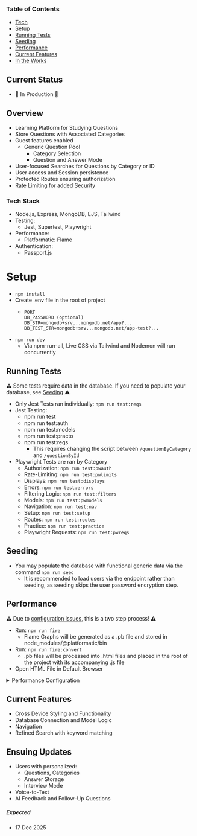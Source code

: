 ### Table of Contents
- [Tech](#tech-stack)
- [Setup](#setup)
- [Running Tests](#running-tests)
- [Seeding](#seeding)
- [Performance](#performance)
- [Current Features](#current-features)
- [In the Works](#ensuing-updates)


## Current Status
- 🚫 In Production 🚫

## Overview
- Learning Platform for Studying Questions
- Store Questions with Associated Categories
- Guest features enabled
  - Generic Question Pool
    - Category Selection
    - Question and Answer Mode
- User-focused Searches for Questions by Category or ID
- User access and Session persistence
- Protected Routes ensuring authorization
- Rate Limiting for added Security

### Tech Stack
- Node.js, Express, MongoDB, EJS, Tailwind
- Testing:
   * Jest, Supertest, Playwright
- Performance:
   * Platformatic: Flame
- Authentication:
   * Passport.js

# Setup
- ```npm install```
- Create .env file in the root of project
   * ```
     PORT
     DB_PASSWORD (optional)
     DB_STR=mongodb+srv...mongodb.net/app?...
     DB_TEST_STR=mongodb+srv...mongodb.net/app-test?...
     ```
- ```npm run dev```
   * Via npm-run-all, Live CSS via Tailwind and Nodemon will run concurrently

## Running Tests
⚠️ Some tests require data in the database. If you need to populate your database, see [Seeding](#Seeding) ⚠️

- Only Jest Tests ran individually: `npm run test:reqs`
- Jest Testing:
   * npm run test
   * npm run test:auth
   * npm run test:models
   * npm run test:practo
   * npm run test:reqs
      - This requires changing the script between `/questionByCategory` and `/questionById`
- Playwright Tests are ran by Category
   * Authorization: `npm run test:pwauth`
   * Rate-Limiting: `npm run test:pwlimits`
   * Displays: `npm run test:displays`
   * Errors: `npm run test:errors`
   * Filtering Logic: `npm run test:filters`
   * Models: `npm run test:pwmodels`
   * Navigation: `npm run test:nav`
   * Setup: `npm run test:setup`
   * Routes: `npm run test:routes`
   * Practice: `npm run test:practice`
   * Playwright Requests: `npm run test:pwreqs`
 
## Seeding
- You may populate the database with functional generic data via the command `npm run seed`
   * It is recommended to load users via the endpoint rather than seeding, as seeding skips the user password encryption step.

## Performance
⚠️ Due to [configuration issues](#performance-configuration), this is a two step process! ⚠️
- Run: `npm run fire`
   * Flame Graphs will be generated as a .pb file and stored in node_modules/@platformatic/bin
- Run: `npm run fire:convert`
   * .pb files will be processed into .html files and placed in the root of the project with its accompanying .js file
- Open HTML File in Default Browser

<details markdown="1">

  <summary>Performance Configuration</summary>


###Performance Configuration

🤦 After installing all dependencies, the generated .pb files were getting caught in `/node_modules/@platformatic/flame/bin`

  - Fixing this involves going into `/node_modules/@platformatic/flame/bin` and altering flame.js to this:
  
```
#!/usr/bin/env node

const { parseArgs } = require('node:util')
const fs = require('fs')
const path = require('path')
const { startProfiling, generateFlamegraph } = require('../lib/index.js')

const { values: args, positionals } = parseArgs({
  args: process.argv.slice(2),
  options: {
    output: {
      type: 'string',
      short: 'o'
    },
    profile: {
      type: 'string',
      short: 'p'
    },
    help: {
      type: 'boolean',
      short: 'h'
    },
    version: {
      type: 'boolean',
      short: 'v'
    },
    manual: {
      type: 'boolean',
      short: 'm'
    }
  },
  allowPositionals: true
})

if (args.version) {
  const pkg = require('../package.json')
  console.log(pkg.version)
  process.exit(0)
}

if (args.help) {
  console.log(`
Usage: flame [options] <command>

Commands:
  run <script>           Run a script with profiling enabled
  generate <pprof-file>  Generate HTML flamegraph from pprof file

Options:
  -o, --output <file>    Output HTML file (for generate command)
  -p, --profile <file>   Profile file to use (for run command)
  -m, --manual          Manual profiling mode (require SIGUSR2 to start)
  -h, --help            Show this help message
  -v, --version         Show version number

Examples:
  flame run server.js              # Auto-start profiling
  flame run -m server.js           # Manual profiling (send SIGUSR2 to start)
  flame generate profile.pb.gz
  flame generate -o flamegraph.html profile.pb.gz
`)
  process.exit(0)
}

const command = positionals[0]

if (!command) {
  console.error('Error: No command specified. Use --help for usage information.')
  process.exit(1)
}

async function main () {
  try {
    switch (command) {
      case 'run': {
        const script = positionals[1]
        if (!script) {
          console.error('Error: No script specified for run command')
          process.exit(1)
        }

        if (!fs.existsSync(script)) {
          console.error(`Error: Script '${script}' not found`)
          process.exit(1)
        }

        const scriptArgs = positionals.slice(2)
        const autoStart = !args.manual
        const { pid, process: childProcess } = startProfiling(script, scriptArgs, { autoStart })

        console.log(`🔥 Started profiling process ${pid}`)
        if (autoStart) {
          console.log('🔥 CPU profiling is active and will generate profile on exit')
          console.log('🔥 Profile (.pb) and interactive HTML flamegraph will be auto-generated')
          console.log('🔥 Generated files will be saved in the current directory')
          console.log('Send SIGUSR2 to manually toggle profiling:')
        } else {
          console.log('📋 Manual profiling mode - send SIGUSR2 to start profiling:')
        }
        console.log(`  kill -USR2 ${pid}`)
        console.log('Press CTRL-C to stop profiling and exit')

        process.on('SIGINT', () => {
          console.log('\n🔥 Stopping flame profiler...')
          setTimeout(() => {
            childProcess.kill('SIGKILL')
            process.exit(0)
          }, 8000)
        })


        break
      }

      case 'generate': {
        const pprofFile = positionals[1]
        if (!pprofFile) {
          console.error('Error: No pprof file specified for generate command')
          process.exit(1)
        }

        if (!fs.existsSync(pprofFile)) {
          console.error(`Error: File '${pprofFile}' not found`)
          process.exit(1)
        }

        const outputFile = args.output || `${path.basename(pprofFile, path.extname(pprofFile))}.html`

        console.log(`Generating flamegraph from ${pprofFile}...`)
        const result = await generateFlamegraph(pprofFile, outputFile)
        console.log(`Flamegraph generated: ${outputFile}`)
        console.log(result.stdout)
        break
      }

      case 'toggle': {
        if (process.platform !== 'win32') {
          // Unix-like systems: Find running flame processes and send SIGUSR2
          const { spawn } = require('child_process')

          const ps = spawn('ps', ['aux'])
          let output = ''

          ps.stdout.on('data', (data) => {
            output += data.toString()
          })

          ps.on('close', (code) => {
            if (code !== 0) {
              console.error('Error: Could not list processes')
              process.exit(1)
            }

            const lines = output.split('\n')
            const flameProcesses = lines.filter(line =>
              line.includes('preload.js') || line.includes('flame run')
            )

            if (flameProcesses.length === 0) {
              console.error('No running flame processes found')
              process.exit(1)
            }

            flameProcesses.forEach(line => {
              const parts = line.trim().split(/\s+/)
              const pid = parts[1]
              if (pid && !isNaN(pid)) {
                console.log(`Toggling profiler for process ${pid}`)
                process.kill(parseInt(pid), 'SIGUSR2')
              }
            })
          })
        } else {
          // Windows: Use tasklist to find processes
          const { spawn } = require('child_process')

          const tasklist = spawn('tasklist', ['/fi', 'IMAGENAME eq node.exe', '/fo', 'csv'])
          let output = ''

          tasklist.stdout.on('data', (data) => {
            output += data.toString()
          })

          tasklist.on('close', (code) => {
            if (code !== 0) {
              console.error('Error: Could not list processes')
              process.exit(1)
            }

            const lines = output.split('\n')
            const processes = []

            for (let i = 1; i < lines.length; i++) {
              if (lines[i].trim()) {
                const parts = lines[i].split(',')
                if (parts.length >= 2) {
                  const pid = parts[1].replace(/"/g, '')
                  processes.push(pid)
                }
              }
            }

            if (processes.length === 0) {
              console.error('No running Node.js processes found')
              process.exit(1)
            }

            console.log('Windows detected: Direct signal toggle not supported.')
            console.log('Available Node.js processes:')
            processes.forEach(pid => {
              console.log(`  PID: ${pid}`)
            })
            console.log('Please use Ctrl-C or restart your flame application to toggle profiling.')
          })
        }
        break
      }

      default:
        console.error(`Error: Unknown command '${command}'. Use --help for usage information.`)
        process.exit(1)
    }
  } catch (error) {
    console.error('Error:', error.message)
    process.exit(1)
  }
}

if (require.main === module) {
  main()
}
```
  - And by going to `/node_modules/@platformatic/flame/preload.js` and updating the file to look like:
```
'use strict'

const fs = require('fs')
const path = require('path')
const pprof = require('@datadog/pprof')
const { spawn } = require('child_process')

const profiler = pprof.time
let isProfilerRunning = false
const autoStart = process.env.FLAME_AUTO_START === 'true'

function generateFlamegraph (pprofPath, outputPath) {
  return new Promise((resolve, reject) => {
    // Find the flame CLI
    const flameBinPath = path.resolve(__dirname, 'bin', 'flame.js')
    const args = [flameBinPath, 'generate', '-o', outputPath, pprofPath]

    const child = spawn('node', args, { stdio: 'pipe' })
    let stdout = ''
    let stderr = ''

    child.stdout.on('data', (data) => {
      stdout += data.toString()
    })

    child.stderr.on('data', (data) => {
      stderr += data.toString()
    })

    child.on('close', (code) => {
      if (code === 0) {
        resolve({ stdout, stderr })
      } else {
        reject(new Error(`Flamegraph generation failed: ${stderr || stdout}`))
      }
    })

    child.on('error', (error) => {
      reject(error)
    })
  })
}

function stopProfilerQuick () {
  if (!isProfilerRunning) {
    return null
  }

  console.log('Stopping CPU profiler and writing profile to disk...')
  try {
    const profileData = profiler.stop()
    const profile = profileData.encode()
    const timestamp = new Date().toISOString().replace(/[:.]/g, '-')
    const filename = `cpu-profile-${timestamp}.pb`

    fs.writeFileSync(filename, profile)
    console.log(`🔥 CPU profile written to: ${filename}`)

    isProfilerRunning = false
    return filename
  } catch (error) {
    console.error('Error generating profile:', error)
    isProfilerRunning = false
    return null
  }
}

async function stopProfilerAndSave (generateHtml = false) {
  if (!isProfilerRunning) {
    return null
  }

  console.log('Stopping CPU profiler and writing profile to disk...')
  try {
    const profileData = profiler.stop()
    const profile = profileData.encode()
    const timestamp = new Date().toISOString().replace(/[:.]/g, '-')
    const filename = `cpu-profile-${timestamp}.pb`

    fs.writeFileSync(filename, profile)
    console.log(`🔥 CPU profile written to: ${filename}`)

    if (generateHtml) {
      // Auto-generate HTML flamegraph on exit
      const htmlFilename = filename.replace('.pb', '.html')
      console.log('🔥 Generating flamegraph...')
      try {
        await generateFlamegraph(filename, htmlFilename)
        console.log(`🔥 Flamegraph generated: ${htmlFilename}`)
        console.log(`🔥 Open file://${path.resolve(htmlFilename)} in your browser to view the flamegraph`)
      } catch (error) {
        console.error('Warning: Failed to generate flamegraph:', error.message)
      }
    }

    isProfilerRunning = false
    return filename
  } catch (error) {
    console.error('Error generating profile:', error)
    isProfilerRunning = false
    return null
  }
}

function generateHtmlAsync (filename) {
  const htmlFilename = filename.replace('.pb', '.html')
  console.log('🔥 Generating flamegraph...')
  console.log(`🔥 Flamegraph will be saved as: ${htmlFilename}`)
  console.log(`🔥 Open file://${path.resolve(htmlFilename)} in your browser once generation completes`)
  generateFlamegraph(filename, htmlFilename)
    .then(() => {
      console.log('🔥 Flamegraph generation completed')
    })
    .catch(error => {
      console.error('Warning: Failed to generate flamegraph:', error.message)
    })
}

function toggleProfiler () {
  if (!isProfilerRunning) {
    console.log('Starting CPU profiler...')
    profiler.start()
    isProfilerRunning = true
  } else {
    // Manual toggle - don't generate HTML
    stopProfilerAndSave(false)
  }
}

// Set up signal handling (SIGUSR2 on Unix-like systems)
if (process.platform !== 'win32') {
  process.on('SIGUSR2', toggleProfiler)
  console.log('Flame preload script loaded. Send SIGUSR2 to toggle profiling.')
} else {
  // On Windows, we use SIGINT (Ctrl-C) or set up alternative IPC
  console.log('Flame preload script loaded. Windows platform detected.')
  console.log('Use the CLI toggle command or send SIGINT to control profiling.')
}

console.log(`Process PID: ${process.pid}`)

// Auto-start profiling if enabled
if (autoStart) {
  console.log('🔥 Auto-starting CPU profiler...')
  toggleProfiler()

  let exitHandlerCalled = false

  // Auto-stop profiling when the process is about to exit
  process.on('beforeExit', async () => {
    if (isProfilerRunning && !exitHandlerCalled) {
      exitHandlerCalled = true
      console.log('🔥 Process exiting, stopping profiler...')
      await stopProfilerAndSave(true) // Generate HTML on exit
    }
  })

  // Handle explicit process.exit() calls
  const originalExit = process.exit
  process.exit = function (code) {
    if (isProfilerRunning && !exitHandlerCalled) {
      exitHandlerCalled = true
      console.log('🔥 Process exiting, stopping profiler...')
      // For process.exit(), we need to handle async differently since we can't await here
      stopProfilerAndSave(true).then(() => {
        return originalExit.call(this, code)
      }).catch(() => {
        return originalExit.call(this, code)
      })
      // Return without calling originalExit immediately - let the promise handle it
      return
    }
    return originalExit.call(this, code)
  }

  process.on('SIGINT', () => {
    if (isProfilerRunning && !exitHandlerCalled) {
      exitHandlerCalled = true
      console.log('\n🔥 SIGINT received, stopping profiler...')
      // For signals, do a quick synchronous save and show HTML info immediately
      const filename = stopProfilerQuick()
      if (filename) {
        generateHtmlAsync(filename)
      }
    }
    process.exit(0)
  })

  process.on('SIGTERM', () => {
    if (isProfilerRunning && !exitHandlerCalled) {
      exitHandlerCalled = true
      console.log('\n🔥 SIGTERM received, stopping profiler...')
      // For signals, do a quick synchronous save and show HTML info immediately
      const filename = stopProfilerQuick()
      if (filename) {
        generateHtmlAsync(filename)
      }
    }
    process.exit(0)
  })
}

```
</details>

## Current Features
- Cross Device Styling and Functionality
- Database Connection and Model Logic
- Navigation
- Refined Search with keyword matching

## Ensuing Updates
- Users with personalized:
   * Questions, Categories
   * Answer Storage
   * Interview Mode
- Voice-to-Text
- AI Feedback and Follow-Up Questions


##### Expected
- 17 Dec 2025
